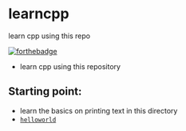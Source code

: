 # learncpp
learn cpp using this repo

[![forthebadge](https://forthebadge.com/images/badges/made-with-c-plus-plus.svg)](https://forthebadge.com)

- learn cpp using this repository 


## Starting point:

- learn the basics on printing text in this directory
- [`helloworld`](helloworld)